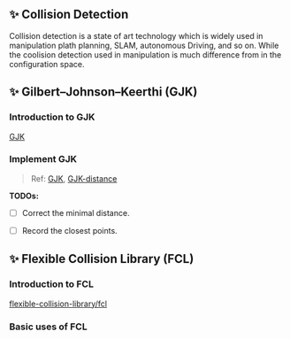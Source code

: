 ✨ Collision Detection
----------------------
Collision detection is a state of art technology which is widely used in
manipulation plath planning, SLAM, autonomous Driving, and so on. While the
coolision detection used in manipulation is much difference from in the
configuration space.

✨ Gilbert–Johnson–Keerthi (GJK)
--------------------------------
### Introduction to GJK
[GJK]()

### Implement GJK
> Ref: 
[GJK](https://dyn4j.org/2010/04/gjk-gilbert-johnson-keerthi/),
[GJK-distance](https://dyn4j.org/2010/04/gjk-distance-closest-points/)

**TODOs:**

* [ ] Correct the minimal distance.
* [ ] Record the closest points.


✨ Flexible Collision Library (FCL)
-----------------------------------
### Introduction to FCL
[flexible-collision-library/fcl](https://github.com/flexible-collision-library/fcl)

### Basic uses of FCL

